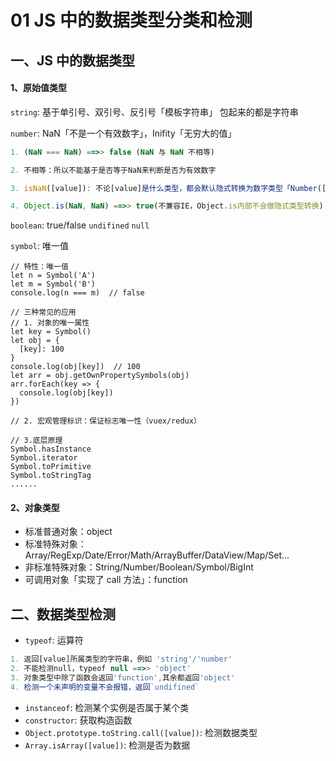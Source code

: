 # 01 JS 中的数据类型分类和检测

## 一、JS 中的数据类型

#### 1、原始值类型

`string`: 基于单引号、双引号、反引号「模板字符串」 包起来的都是字符串

`number`: NaN「不是一个有效数字」，Inifity「无穷大的值」

```js
1. (NaN === NaN) ==>> false (NaN 与 NaN 不相等)

2. 不相等：所以不能基于是否等于NaN来判断是否为有效数字

3. isNaN([value]): 不论[value]是什么类型，都会默认隐式转换为数字类型「Number([value])」,再校验是否为有效数字，是有效数字返回false，不是有效数字返回true

4. Object.is(NaN, NaN) ==>> true(不兼容IE，Object.is内部不会做隐式类型转换)
```

`boolean`: true/false
`undifined`
`null`

`symbol`: 唯一值

```JS
// 特性：唯一值
let n = Symbol('A')
let m = Symbol('B')
console.log(n === m)  // false

// 三种常见的应用
// 1. 对象的唯一属性
let key = Symbol()
let obj = {
  [key]: 100
}
console.log(obj[key])  // 100
let arr = obj.getOwnPropertySymbols(obj)
arr.forEach(key => {
  console.log(obj[key])
})

// 2. 宏观管理标识：保证标志唯一性（vuex/redux）

// 3.底层原理
Symbol.hasInstance
Symbol.iterator
Symbol.toPrimitive
Symbol.toStringTag
......
```

#### 2、对象类型

- 标准普通对象：object
- 标准特殊对象：Array/RegExp/Date/Error/Math/ArrayBuffer/DataView/Map/Set...
- 非标准特殊对象：String/Number/Boolean/Symbol/BigInt
- 可调用对象「实现了 call 方法」：function

## 二、数据类型检测

- `typeof`: 运算符

```js
1. 返回[value]所属类型的字符串，例如 'string'/'number'
2. 不能检测null，typeof null ==>> 'object'
3. 对象类型中除了函数会返回'function',其余都返回'object'
4. 检测一个未声明的变量不会报错，返回`undifined`
```

- `instanceof`: 检测某个实例是否属于某个类
- `constructor`: 获取构造函数
- `Object.prototype.toString.call([value])`: 检测数据类型
- `Array.isArray([value])`: 检测是否为数据
